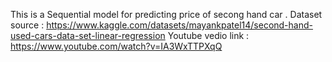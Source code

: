 This is a Sequential model for predicting price of secong hand car .
Dataset source :
https://www.kaggle.com/datasets/mayankpatel14/second-hand-used-cars-data-set-linear-regression
Youtube vedio link :
https://www.youtube.com/watch?v=IA3WxTTPXqQ